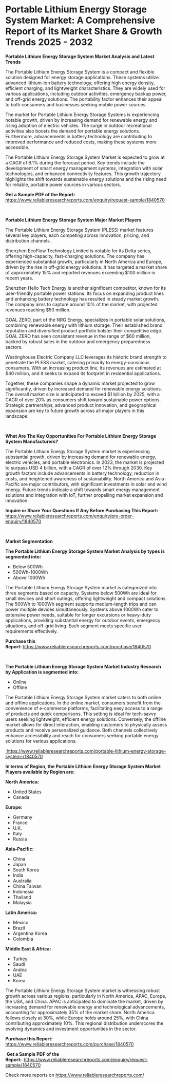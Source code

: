 <p><h1>Portable Lithium Energy Storage System Market: A Comprehensive Report of its Market Share & Growth Trends 2025 - 2032</h1></p><p><strong>Portable Lithium Energy Storage System Market Analysis and Latest Trends</strong></p>
<p><p>The Portable Lithium Energy Storage System is a compact and flexible solution designed for energy storage applications. These systems utilize advanced lithium-ion battery technology, offering high energy density, efficient charging, and lightweight characteristics. They are widely used for various applications, including outdoor activities, emergency backup power, and off-grid energy solutions. The portability factor enhances their appeal to both consumers and businesses seeking mobile power sources.</p><p>The market for Portable Lithium Energy Storage Systems is experiencing notable growth, driven by increasing demand for renewable energy and rising adoption of electric vehicles. The surge in outdoor recreational activities also boosts the demand for portable energy solutions. Furthermore, advancements in battery technology are contributing to improved performance and reduced costs, making these systems more accessible.</p><p>The Portable Lithium Energy Storage System Market is expected to grow at a CAGR of 6.1% during the forecast period. Key trends include the development of smart energy management systems, integration with solar technologies, and enhanced connectivity features. This growth trajectory highlights the shift towards sustainable energy solutions and the rising need for reliable, portable power sources in various sectors.</p></p>
<p><strong>Get a Sample PDF of the Report:&nbsp;</strong> <a href="https://www.reliableresearchreports.com/enquiry/request-sample/1840570?utm_campaign=2119&utm_medium=2&utm_source=Github&utm_content=ia&utm_term=14022025&utm_id=portable-lithium-energy-storage-system">https://www.reliableresearchreports.com/enquiry/request-sample/1840570</a></p>
<p>&nbsp;</p>
<p><strong>Portable Lithium Energy Storage System Major Market Players</strong></p>
<p><p>The Portable Lithium Energy Storage System (PLESS) market features several key players, each competing across innovation, pricing, and distribution channels. </p><p>Shenzhen EcoFlow Technology Limited is notable for its Delta series, offering high-capacity, fast-charging solutions. The company has experienced substantial growth, particularly in North America and Europe, driven by the rise in off-grid energy solutions. It has targeted a market share of approximately 15% and reported revenues exceeding $100 million in recent years.</p><p>Shenzhen Hello Tech Energy is another significant competitor, known for its user-friendly portable power stations. Its focus on expanding product lines and enhancing battery technology has resulted in steady market growth. The company aims to capture around 10% of the market, with projected revenues reaching $50 million.</p><p>GOAL ZERO, part of the NRG Energy, specializes in portable solar solutions, combining renewable energy with lithium storage. Their established brand reputation and diversified product portfolio bolster their competitive edge. GOAL ZERO has seen consistent revenue in the range of $60 million, backed by robust sales in the outdoor and emergency preparedness sectors.</p><p>Westinghouse Electric Company LLC leverages its historic brand strength to penetrate the PLESS market, catering primarily to energy-conscious consumers. With an increasing product line, its revenues are estimated at $40 million, and it seeks to expand its footprint in residential applications.</p><p>Together, these companies shape a dynamic market projected to grow significantly, driven by increased demand for renewable energy solutions. The overall market size is anticipated to exceed $1 billion by 2025, with a CAGR of over 20% as consumers shift toward sustainable power options. Strategic partnerships, advanced product innovation, and geographical expansion are key to future growth across all major players in this landscape.</p></p>
<p>&nbsp;</p>
<p><strong>What Are The Key Opportunities For Portable Lithium Energy Storage System Manufacturers?</strong></p>
<p><p>The Portable Lithium Energy Storage System market is experiencing substantial growth, driven by increasing demand for renewable energy, electric vehicles, and portable electronics. In 2023, the market is projected to surpass USD 4 billion, with a CAGR of over 12% through 2030. Key growth factors include advancements in battery technology, reduction in costs, and heightened awareness of sustainability. North America and Asia-Pacific are major contributors, with significant investments in solar and wind energy. Future trends indicate a shift towards smart energy management solutions and integration with IoT, further propelling market expansion and innovation.</p></p>
<p><strong>Inquire or Share Your Questions If Any Before Purchasing This Report:</strong> <a href="https://www.reliableresearchreports.com/enquiry/pre-order-enquiry/1840570?utm_campaign=2119&utm_medium=2&utm_source=Github&utm_content=ia&utm_term=14022025&utm_id=portable-lithium-energy-storage-system">https://www.reliableresearchreports.com/enquiry/pre-order-enquiry/1840570</a></p>
<p>&nbsp;</p>
<p><strong>Market Segmentation</strong></p>
<p><strong>The Portable Lithium Energy Storage System Market Analysis by types is segmented into:</strong></p>
<p><ul><li>Below 500Wh</li><li>500Wh-1000Wh</li><li>Above 1000Wh</li></ul></p>
<p><p>The Portable Lithium Energy Storage System market is categorized into three segments based on capacity. Systems below 500Wh are ideal for small devices and short outings, offering lightweight and compact solutions. The 500Wh to 1000Wh segment supports medium-length trips and can power multiple devices simultaneously. Systems above 1000Wh cater to extensive power needs, suitable for longer excursions or heavy-duty applications, providing substantial energy for outdoor events, emergency situations, and off-grid living. Each segment meets specific user requirements effectively.</p></p>
<p><strong>Purchase this Report:&nbsp;</strong><a href="https://www.reliableresearchreports.com/purchase/1840570?utm_campaign=2119&utm_medium=2&utm_source=Github&utm_content=ia&utm_term=14022025&utm_id=portable-lithium-energy-storage-system">https://www.reliableresearchreports.com/purchase/1840570</a></p>
<p>&nbsp;</p>
<p><strong>The Portable Lithium Energy Storage System Market Industry Research by Application is segmented into:</strong></p>
<p><ul><li>Online</li><li>Offline</li></ul></p>
<p><p>The Portable Lithium Energy Storage System market caters to both online and offline applications. In the online market, consumers benefit from the convenience of e-commerce platforms, facilitating easy access to a range of products and quick comparisons. This setting is ideal for tech-savvy users seeking lightweight, efficient energy solutions. Conversely, the offline market allows for direct interaction, enabling customers to physically assess products and receive personalized guidance. Both channels collectively enhance accessibility and reach for consumers seeking portable energy solutions for various applications.</p></p>
<p><a href="https://www.reliableresearchreports.com/portable-lithium-energy-storage-system-r1840570?utm_campaign=2119&utm_medium=2&utm_source=Github&utm_content=ia&utm_term=14022025&utm_id=portable-lithium-energy-storage-system">&nbsp;https://www.reliableresearchreports.com/portable-lithium-energy-storage-system-r1840570</a></p>
<p><strong>In terms of Region, the Portable Lithium Energy Storage System Market Players available by Region are:</strong></p>
<p>
    <p> <strong> North America: </strong>
        <ul>
            <li>United States</li>
            <li>Canada</li>
        </ul>
        </p> 
    <p> <strong> Europe: </strong>
        <ul>
            <li>Germany</li>
            <li>France</li>
            <li>U.K.</li>
            <li>Italy</li>
            <li>Russia</li>
        </ul>
        </p> 
    <p> <strong> Asia-Pacific: </strong>
        <ul>
            <li>China</li>
            <li>Japan</li>
            <li>South Korea</li>
            <li>India</li>
            <li>Australia</li>
            <li>China Taiwan</li>
            <li>Indonesia</li>
            <li>Thailand</li>
            <li>Malaysia</li>
        </ul>
        </p> 
    <p> <strong> Latin America: </strong>
        <ul>
            <li>Mexico</li>
            <li>Brazil</li>
            <li>Argentina Korea</li>
            <li>Colombia</li>
        </ul>
        </p> 
    <p> <strong> Middle East & Africa: </strong>
        <ul>
            <li>Turkey</li>
            <li>Saudi</li>
            <li>Arabia</li>
            <li>UAE</li>
            <li>Korea</li>
        </ul>
    </p>
    </p>
<p><p>The Portable Lithium Energy Storage System market is witnessing robust growth across various regions, particularly in North America, APAC, Europe, the USA, and China. APAC is anticipated to dominate the market, driven by increasing demand for renewable energy and technological advancements, accounting for approximately 35% of the market share. North America follows closely at 30%, while Europe holds around 25%, with China contributing approximately 10%. This regional distribution underscores the evolving dynamics and investment opportunities in the sector.</p></p>
<p><strong>Purchase this Report: </strong><a href="https://www.reliableresearchreports.com/purchase/1840570?utm_campaign=2119&utm_medium=2&utm_source=Github&utm_content=ia&utm_term=14022025&utm_id=portable-lithium-energy-storage-system">https://www.reliableresearchreports.com/purchase/1840570</a></p>
<p>&nbsp;<strong>Get a Sample PDF of the Report:&nbsp;&nbsp;</strong><a href="https://www.reliableresearchreports.com/enquiry/request-sample/1840570?utm_campaign=2119&utm_medium=2&utm_source=Github&utm_content=ia&utm_term=14022025&utm_id=portable-lithium-energy-storage-system">https://www.reliableresearchreports.com/enquiry/request-sample/1840570</a></p>
<p><strong></strong></p>
<p>Check more reports on <a href="https://www.reliableresearchreports.com/?utm_campaign=2119&utm_medium=2&utm_source=Github&utm_content=ia&utm_term=14022025&utm_id=portable-lithium-energy-storage-system">https://www.reliableresearchreports.com/</a></p>